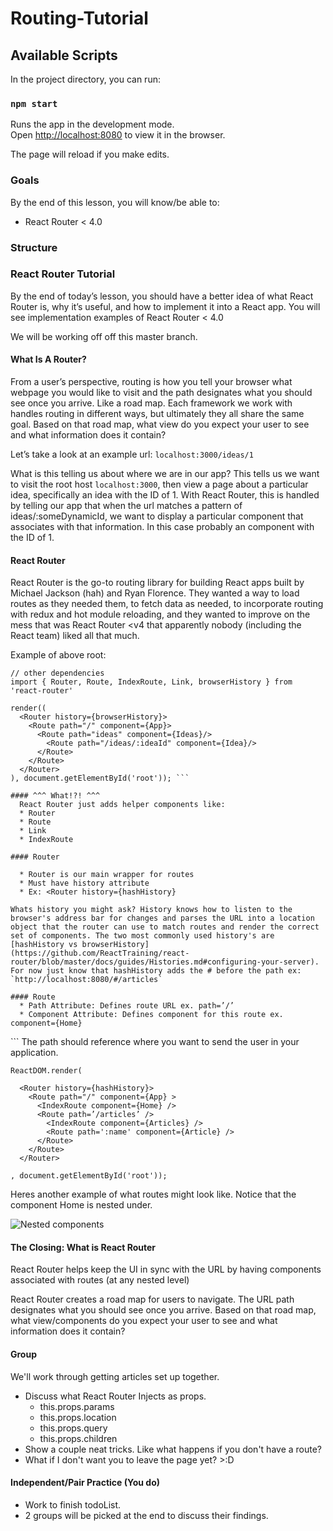 # Routing-Tutorial

## Available Scripts

In the project directory, you can run:

### `npm start`

Runs the app in the development mode.<br>
Open [http://localhost:8080](http://localhost:8080) to view it in the browser.

The page will reload if you make edits.<br>

### Goals

By the end of this lesson, you will know/be able to:

* React Router < 4.0

### Structure

### React Router Tutorial

By the end of today’s lesson, you should have a better idea of what React Router is, why it’s useful, and how to implement it into a React app. You will see implementation examples of React Router < 4.0

We will be working off off this master branch.

#### What Is A Router?

From a user’s perspective, routing is how you tell your browser what webpage you would like to visit and the path designates what you should see once you arrive. Like a road map. Each framework we work with handles routing in different ways, but ultimately they all share the same goal. Based on that road map, what view do you expect your user to see and what information does it contain?

Let’s take a look at an example url:
`localhost:3000/ideas/1`

What is this telling us about where we are in our app? This tells us we want to visit the root host `localhost:3000`, then view a page about a particular idea, specifically an idea with the ID of 1. With React Router, this is handled by telling our app that when the url matches a pattern of ideas/:someDynamicId, we want to display a particular component that associates with that information. In this case probably an <Idea /> component with the ID of 1.

#### React Router

React Router is the go-to routing library for building React apps built by Michael Jackson (hah) and Ryan Florence. They wanted a way to load routes as they needed them, to fetch data as needed, to incorporate routing with redux and hot module reloading, and they wanted to improve on the mess that was React Router <v4 that apparently nobody (including the React team) liked all that much.

Example of above root:
```
// other dependencies
import { Router, Route, IndexRoute, Link, browserHistory } from 'react-router'

render((
  <Router history={browserHistory}>
    <Route path="/" component={App}>
      <Route path="ideas" component={Ideas}/>
        <Route path="/ideas/:ideaId" component={Idea}/>
      </Route>
    </Route>
  </Router>
), document.getElementById('root')); ```

#### ^^^ What!?! ^^^
  React Router just adds helper components like:
  * Router
  * Route
  * Link
  * IndexRoute

#### Router

  * Router is our main wrapper for routes
  * Must have history attribute
  * Ex: <Router history={hashHistory}

Whats history you might ask? History knows how to listen to the browser's address bar for changes and parses the URL into a location object that the router can use to match routes and render the correct set of components. The two most commonly used history's are
[hashHistory vs browserHistory](https://github.com/ReactTraining/react-router/blob/master/docs/guides/Histories.md#configuring-your-server). For now just know that hashHistory adds the # before the path ex: `http://localhost:8080/#/articles`

#### Route
  * Path Attribute: Defines route URL ex. path=’/’
  * Component Attribute: Defines component for this route ex. component={Home}

```
  <Router history={hashHistory} >
        <Route path=’/’ component={Home} />
  </Router>
```
The path should reference where you want to send the user in your application.


```
ReactDOM.render(

  <Router history={hashHistory}>
    <Route path="/" component={App} >
      <IndexRoute component={Home} />
	  <Route path=’/articles’ />
	    <IndexRoute component={Articles} />
        <Route path=':name' component={Article} />
	  </Route>
    </Route>
  </Router>

, document.getElementById('root'));

```

Heres another example of what routes might look like.
Notice that the component Home is nested under.

![Nested components](https://css-tricks.com/wp-content/uploads/2016/03/brad-westfall-4.svg)

#### The Closing: What is React Router
React Router helps keep the UI in sync with the URL by having components associated with routes (at any nested level)

React Router creates a road map for users to navigate. The URL path designates what you should see once you arrive. Based on that road map, what view/components do you expect your user to see and what information does it contain?

#### Group
  We'll work through getting articles set up together.
  * Discuss what React Router Injects as props.
    * this.props.params
    * this.props.location
    * this.props.query
    * this.props.children
  * Show a couple neat tricks. Like what happens if you don't have a route?
  * What if I don't want you to leave the page yet? >:D


#### Independent/Pair Practice (You do)
  * Work to finish todoList.
  * 2 groups will be picked at the end to discuss their findings.
